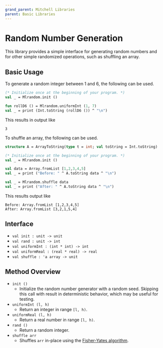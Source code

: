 ```yaml
---
grand_parent: Mitchell Libraries
parent: Basic Libraries
---
```

# Random Number Generation

This library provides a simple interface for generating random numbers and for
other simple randomized operations, such as shuffling an array.

## Basic Usage

To generate a random integer between 1 and 6, the following can be used.

```sml
(* Initialize once at the beginning of your program. *)
val _ = Mlrandom.init ()

fun rollD6 () = Mlrandom.uniformInt (1, 7)
val _ = print (Int.toString (rollD6 ()) ^ "\n")
```

This results in output like

```
3
```

To shuffle an array, the following can be used.

```sml
structure A = ArrayToString(type t = int; val toString = Int.toString)

(* Initialize once at the beginning of your program. *)
val _ = Mlrandom.init ()

val data = Array.fromList [1,2,3,4,5]
val _ = print ("Before: " ^ A.toString data ^ "\n")

val _ = Mlrandom.shuffle data
val _ = print ("After: " ^ A.toString data ^ "\n")
```

This results output like

```
Before: Array.fromList [1,2,3,4,5]
After: Array.fromList [3,2,1,5,4]
```

## Interface

- `val init : unit -> unit`
- `val rand : unit -> int`
- `val uniformInt : (int * int) -> int`
- `val uniformReal : (real * real) -> real`
- `val shuffle : 'a array -> unit`

## Method Overview

- `init ()`
  - Initialize the random number generator with a random seed. Skipping this
    call with result in deterministic behavior, which may be useful for testing.
- `uniformInt (l, h)`
  - Return an integer in range `[l, h)`.
- `uniformReal (l, h)`
  - Return a real number in range `[l, h)`.
- `rand ()`
  - Return a random integer.
- `shuffle arr`
  - Shuffles `arr` in-place using the
    [Fisher-Yates algorithm](https://en.wikipedia.org/wiki/Fisher%E2%80%93Yates_shuffle).
